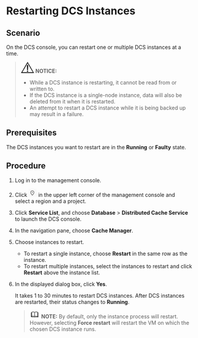 # Restarting DCS Instances<a name="en-us_topic_0054235818"></a>

## Scenario<a name="section32267243"></a>

On the DCS console, you can restart one or multiple DCS instances at a time.

>![](public_sys-resources/icon-notice.gif) **NOTICE:** 
>-   While a DCS instance is restarting, it cannot be read from or written to.
>-   If the DCS instance is a single-node instance, data will also be deleted from it when it is restarted.
>-   An attempt to restart a DCS instance while it is being backed up may result in a failure.

## Prerequisites<a name="section21969731"></a>

The DCS instances you want to restart are in the  **Running**  or  **Faulty**  state.

## Procedure<a name="section63509856"></a>

1.  Log in to the management console.
2.  Click  ![](figures/project.png) in the upper left corner of the management console and select a region and a project.
3.  Click  **Service List**, and choose **Database** \> **Distributed Cache Service**  to launch the DCS console.
4.  In the navigation pane, choose  **Cache Manager**.
5.  Choose instances to restart.
    -   To restart a single instance, choose  **Restart**  in the same row as the instance.
    -   To restart multiple instances, select the instances to restart and click  **Restart**  above the instance list.

6.  In the displayed dialog box, click  **Yes**.

    It takes 1 to 30 minutes to restart DCS instances. After DCS instances are restarted, their status changes to  **Running**.

    >![](public_sys-resources/icon-note.gif) **NOTE:** 
    >By default, only the instance process will restart. However, selecting  **Force restart**  will restart the VM on which the chosen DCS instance runs.


